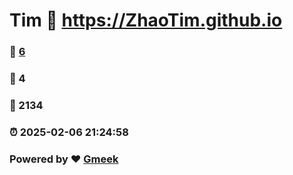 # Tim :link: https://ZhaoTim.github.io 
### :page_facing_up: [6](https://ZhaoTim.github.io/tag.html) 
### :speech_balloon: 4 
### :hibiscus: 2134 
### :alarm_clock: 2025-02-06 21:24:58 
### Powered by :heart: [Gmeek](https://github.com/Meekdai/Gmeek)
